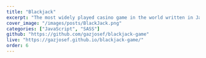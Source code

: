 ```yaml
---
title: "Blackjack"
excerpt: "The most widely played casino game in the world written in Javascript and styled with SASS."
cover_image: "/images/posts/BlackJack.png"
categories: ["JavaScript", "SASS"]
github: "https://github.com/gazjosef/blackjack-game"
live: "https://gazjosef.github.io/blackjack-game/"
order: 6
---
```

